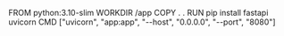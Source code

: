 FROM python:3.10-slim
WORKDIR /app
COPY . .
RUN pip install fastapi uvicorn
CMD ["uvicorn", "app:app", "--host", "0.0.0.0", "--port", "8080"]

